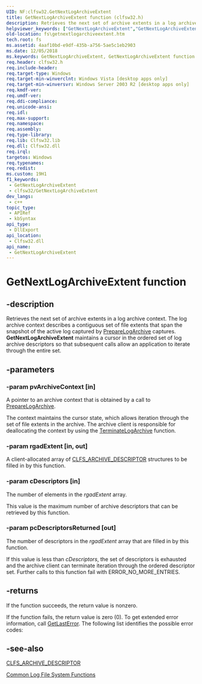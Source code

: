 ```yaml
---
UID: NF:clfsw32.GetNextLogArchiveExtent
title: GetNextLogArchiveExtent function (clfsw32.h)
description: Retrieves the next set of archive extents in a log archive context.
helpviewer_keywords: ["GetNextLogArchiveExtent","GetNextLogArchiveExtent function [Files]","clfsw32/GetNextLogArchiveExtent","fs.getnextlogarchiveextent"]
old-location: fs\getnextlogarchiveextent.htm
tech.root: fs
ms.assetid: 4aaf10bd-e9df-435b-a756-5ae5c1eb2903
ms.date: 12/05/2018
ms.keywords: GetNextLogArchiveExtent, GetNextLogArchiveExtent function [Files], clfsw32/GetNextLogArchiveExtent, fs.getnextlogarchiveextent
req.header: clfsw32.h
req.include-header: 
req.target-type: Windows
req.target-min-winverclnt: Windows Vista [desktop apps only]
req.target-min-winversvr: Windows Server 2003 R2 [desktop apps only]
req.kmdf-ver: 
req.umdf-ver: 
req.ddi-compliance: 
req.unicode-ansi: 
req.idl: 
req.max-support: 
req.namespace: 
req.assembly: 
req.type-library: 
req.lib: Clfsw32.lib
req.dll: Clfsw32.dll
req.irql: 
targetos: Windows
req.typenames: 
req.redist: 
ms.custom: 19H1
f1_keywords:
 - GetNextLogArchiveExtent
 - clfsw32/GetNextLogArchiveExtent
dev_langs:
 - c++
topic_type:
 - APIRef
 - kbSyntax
api_type:
 - DllExport
api_location:
 - Clfsw32.dll
api_name:
 - GetNextLogArchiveExtent
---
```


# GetNextLogArchiveExtent function


## -description

Retrieves the next set of archive extents in a log archive context.  The log archive context describes a   contiguous set of file extents that span the snapshot of the active log  captured by  <a href="https://docs.microsoft.com/windows/desktop/api/clfsw32/nf-clfsw32-preparelogarchive">PrepareLogArchive</a> captures.  <b>GetNextLogArchiveExtent</b> maintains a cursor in the ordered set of log archive descriptors so that  subsequent calls allow an application to iterate through the entire set.

## -parameters

### -param pvArchiveContext [in]

A pointer to an  archive context that is obtained by a call to <a href="https://docs.microsoft.com/windows/desktop/api/clfsw32/nf-clfsw32-preparelogarchive">PrepareLogArchive</a>.

  The context maintains  the cursor state, which allows iteration through the set of file extents in the archive.  The archive client is responsible for deallocating the context by using the <a href="https://docs.microsoft.com/windows/desktop/api/clfsw32/nf-clfsw32-terminatelogarchive">TerminateLogArchive</a> function.

### -param rgadExtent [in, out]

A client-allocated array of <a href="https://docs.microsoft.com/windows/desktop/api/clfs/ns-clfs-cls_archive_descriptor">CLFS_ARCHIVE_DESCRIPTOR</a>  structures to be filled in by this function.

### -param cDescriptors [in]

The number of elements in  the <i>rgadExtent</i> array. 

This value is the maximum number of archive descriptors that can be retrieved by this function.

### -param pcDescriptorsReturned [out]

The number of descriptors in the <i>rgadExtent</i> array that are  filled in by this function.  

If this value is less than <i>cDescriptors</i>,  the set of descriptors is exhausted and the archive client can terminate iteration through the ordered descriptor set.  Further calls to this function fail with ERROR_NO_MORE_ENTRIES.

## -returns

If the function succeeds, the return value is nonzero.
						

If the function fails, the return value is zero (0). To get extended error information, call 
<a href="https://docs.microsoft.com/windows/desktop/api/errhandlingapi/nf-errhandlingapi-getlasterror">GetLastError</a>. The following list identifies the possible error codes:

## -see-also

<a href="https://docs.microsoft.com/windows/desktop/api/clfs/ns-clfs-cls_archive_descriptor">CLFS_ARCHIVE_DESCRIPTOR</a>



<a href="https://docs.microsoft.com/previous-versions/windows/desktop/clfs/common-log-file-system-functions">Common Log File System Functions</a>

